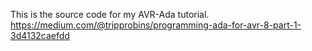
This is the source code for my AVR-Ada tutorial.
https://medium.com/@tripprobins/programming-ada-for-avr-8-part-1-3d4132caefdd
